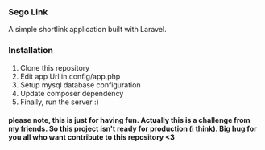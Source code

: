 ### Sego Link
A simple shortlink application built with Laravel. 

### Installation
1. Clone this repository
2. Edit app Url in config/app.php
3. Setup mysql database configuration 
4. Update composer dependency
5. Finally, run the server :)

#### please note, this is just for having fun. Actually this is a challenge from my friends. So this project isn't ready for production (i think). Big hug for you all who want contribute to this repository <3
